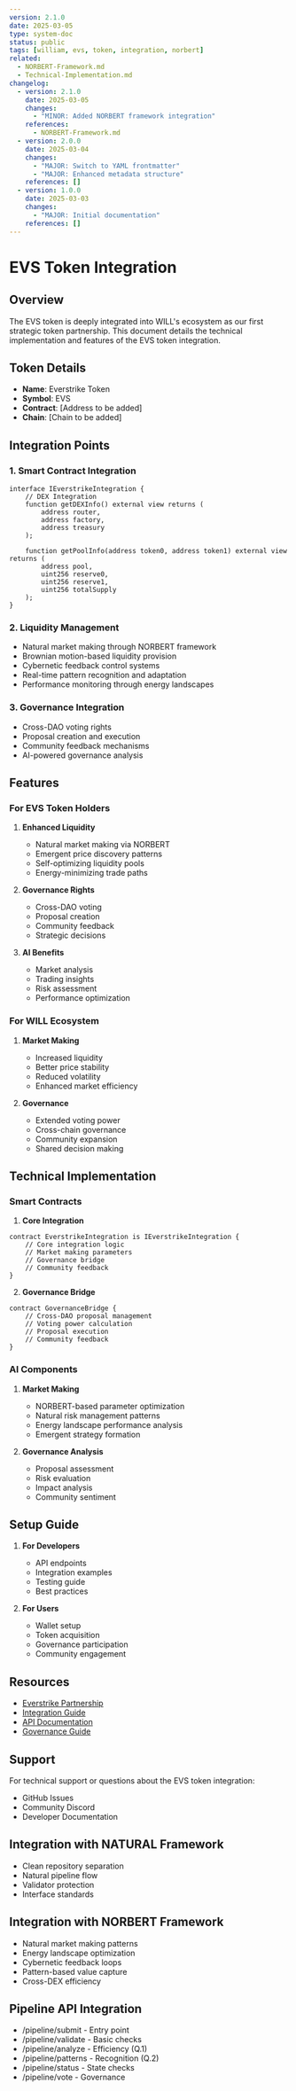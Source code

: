 ```yaml
---
version: 2.1.0
date: 2025-03-05
type: system-doc
status: public
tags: [william, evs, token, integration, norbert]
related: 
  - NORBERT-Framework.md
  - Technical-Implementation.md
changelog:
  - version: 2.1.0
    date: 2025-03-05
    changes:
      - "MINOR: Added NORBERT framework integration"
    references: 
      - NORBERT-Framework.md
  - version: 2.0.0
    date: 2025-03-04
    changes:
      - "MAJOR: Switch to YAML frontmatter"
      - "MAJOR: Enhanced metadata structure"
    references: []
  - version: 1.0.0
    date: 2025-03-03
    changes:
      - "MAJOR: Initial documentation"
    references: []
---
```

# EVS Token Integration

## Overview

The EVS token is deeply integrated into WILL's ecosystem as our first strategic token partnership. This document details the technical implementation and features of the EVS token integration.

## Token Details

- **Name**: Everstrike Token
- **Symbol**: EVS
- **Contract**: [Address to be added]
- **Chain**: [Chain to be added]

## Integration Points

### 1. Smart Contract Integration

```solidity
interface IEverstrikeIntegration {
    // DEX Integration
    function getDEXInfo() external view returns (
        address router,
        address factory,
        address treasury
    );
    
    function getPoolInfo(address token0, address token1) external view returns (
        address pool,
        uint256 reserve0,
        uint256 reserve1,
        uint256 totalSupply
    );
}
```

### 2. Liquidity Management

- Natural market making through NORBERT framework
- Brownian motion-based liquidity provision
- Cybernetic feedback control systems
- Real-time pattern recognition and adaptation
- Performance monitoring through energy landscapes

### 3. Governance Integration

- Cross-DAO voting rights
- Proposal creation and execution
- Community feedback mechanisms
- AI-powered governance analysis

## Features

### For EVS Token Holders

1. **Enhanced Liquidity**
   - Natural market making via NORBERT
   - Emergent price discovery patterns
   - Self-optimizing liquidity pools
   - Energy-minimizing trade paths

2. **Governance Rights**
   - Cross-DAO voting
   - Proposal creation
   - Community feedback
   - Strategic decisions

3. **AI Benefits**
   - Market analysis
   - Trading insights
   - Risk assessment
   - Performance optimization

### For WILL Ecosystem

1. **Market Making**
   - Increased liquidity
   - Better price stability
   - Reduced volatility
   - Enhanced market efficiency

2. **Governance**
   - Extended voting power
   - Cross-chain governance
   - Community expansion
   - Shared decision making

## Technical Implementation

### Smart Contracts

1. **Core Integration**
```solidity
contract EverstrikeIntegration is IEverstrikeIntegration {
    // Core integration logic
    // Market making parameters
    // Governance bridge
    // Community feedback
}
```

2. **Governance Bridge**
```solidity
contract GovernanceBridge {
    // Cross-DAO proposal management
    // Voting power calculation
    // Proposal execution
    // Community feedback
}
```

### AI Components

1. **Market Making**
   - NORBERT-based parameter optimization
   - Natural risk management patterns
   - Energy landscape performance analysis
   - Emergent strategy formation

2. **Governance Analysis**
   - Proposal assessment
   - Risk evaluation
   - Impact analysis
   - Community sentiment

## Setup Guide

1. **For Developers**
   - API endpoints
   - Integration examples
   - Testing guide
   - Best practices

2. **For Users**
   - Wallet setup
   - Token acquisition
   - Governance participation
   - Community engagement

## Resources

- [Everstrike Partnership](Everstrike-Partnership.md)
- [Integration Guide](Integration-Guide.md)
- [API Documentation](API-Documentation.md)
- [Governance Guide](Governance.md)

## Support

For technical support or questions about the EVS token integration:
- GitHub Issues
- Community Discord
- Developer Documentation


## Integration with NATURAL Framework
- Clean repository separation
- Natural pipeline flow
- Validator protection
- Interface standards

## Integration with NORBERT Framework
- Natural market making patterns
- Energy landscape optimization
- Cybernetic feedback loops
- Pattern-based value capture
- Cross-DEX efficiency

## Pipeline API Integration
- /pipeline/submit - Entry point
- /pipeline/validate - Basic checks
- /pipeline/analyze - Efficiency (Q.1)
- /pipeline/patterns - Recognition (Q.2)
- /pipeline/status - State checks
- /pipeline/vote - Governance